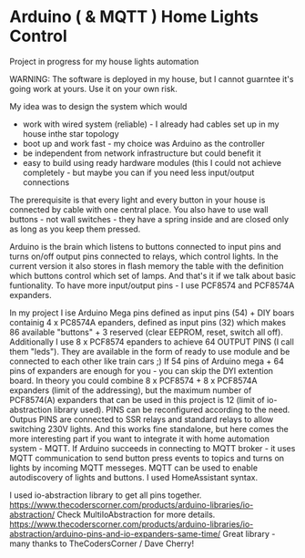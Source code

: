 # Arduino ( & MQTT ) Home Lights Control

Project in progress for my house lights automation

WARNING: The software is deployed in my house, but I cannot guarntee it's going work at yours. Use it on your own risk.

My idea was to design the system which would 
- work with wired system (reliable) - I already had cables set up in my house inthe star topology
- boot up and work fast - my choice was Arduino as the controller
- be independent from network infrastructure but could benefit it
- easy to build using ready hardware modules (this I could not achieve completely - but maybe you can if you need less input/output connections

The prerequisite is that every light and every button in your house is connected by cable with one central place. 
You also have to use wall buttons - not wall switches - they have a spring inside and are closed only as long as you keep them pressed.

Arduino is the brain which listens to buttons connected to input pins and turns on/off output pins connected to relays, which control lights. In the current version it also stores in flash memory the table with the definition which buttons control which set of lamps. And that's it if we talk about basic funtionality. 
To have more input/output pins - I use PCF8574 and PCF8574A expanders.

In my project I ise Arduino Mega pins defined as input pins (54) + DIY boars containig 4 x PC8574A epanders, defined as input pins (32) which makes 86 available "buttons" + 3 reserved (clear EEPROM, reset, switch all off).
Additionally I use 8 x PCF8574 epanders to achieve 64 OUTPUT PINS (I call them "leds"). They are available in the form of ready to use module and be connected to each other like train cars ;) 
If 54 pins of Arduino mega + 64 pins of expanders are enough for you - you can skip the DYI extention board.
In theory you could combine 8 x PCF8574 + 8 x PCF8574A expanders (limit of the addressing), but the maximum number of PCF8574(A) expanders that can be used in this project is 12 (limit of io-abstraction library used). 
PINS can be reconfigured according to the need. 
Outpus PINS are connected to SSR relays and standard relays to allow switching 230V lights.
And this works fine standalone, but here comes the more interesting part if you want to integrate it with home automation system - MQTT.
If Arduino succeeds in connecting to MQTT broker - it uses MQTT communication to send button press events to topics and turns on lights by incoming MQTT messeges.
MQTT can be used to enable autodiscovery of lights and buttons. I used HomeAssistant syntax.


I used io-abstraction library to get all pins together.
https://www.thecoderscorner.com/products/arduino-libraries/io-abstraction/
Check MultiIoAbstraction for more details.
https://www.thecoderscorner.com/products/arduino-libraries/io-abstraction/arduino-pins-and-io-expanders-same-time/
Great library - many thanks to TheCodersCorner / Dave Cherry!
